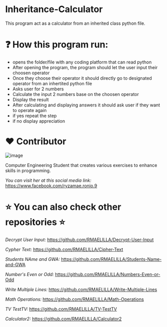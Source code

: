 # Inheritance-Calculator
This program act as a calculator from an inherited class python file.
    
# ❓ How this program run:
- opens the folder/file with any coding platform that can read python
- After opening the program, the program should let the user input their choosen operator
- Once they choose their operator it should directly go to designated operator from an inhertited python file
- Asks user for 2 numbers
- Calculate the input 2 numbers base on the choosen operator
- Display the result
- After calculating and displaying answers it should ask user if they want to operate again
- if yes repeat the step
- if no display appreciation

# :heart: Contributor
![image](https://user-images.githubusercontent.com/129654335/234447504-b897eec1-0a8b-4350-a11f-6efdf0357b81.png)

Computer Engineering Student that creates various exercises to enhance skills in programming.

_You can visit her at this social media link:_
https://www.facebook.com/ryzamae.ronio.9

# ⭐ You can also check other repositories ⭐
_Decrypt User Input:_ https://github.com/RMAELILLA/Decrypt-User-Input

_Cypher Text:_ https://github.com/RMAELILLA/Cipher-Text

_Students NAme and GWA:_ https://github.com/RMAELILLA/Students-Name-and-GWA

_Number's Even or Odd:_ https://github.com/RMAELILLA/Numbers-Even-or-Odd

_Write Multiple Lines:_ https://github.com/RMAELILLA/Write-Multiple-Lines

_Math Operations:_ https://github.com/RMAELILLA/Math-Operations

_TV TestTV:_ https://github.com/RMAELILLA/TV-TestTV

_Calculator2:_ https://github.com/RMAELILLA/Calculator2
